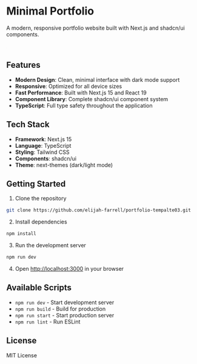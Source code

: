 # Minimal Portfolio

A modern, responsive portfolio website built with Next.js and shadcn/ui components.

![Site Preview](./public/placeholder.jpg)

## Features

- **Modern Design**: Clean, minimal interface with dark mode support
- **Responsive**: Optimized for all device sizes
- **Fast Performance**: Built with Next.js 15 and React 19
- **Component Library**: Complete shadcn/ui component system
- **TypeScript**: Full type safety throughout the application

## Tech Stack

- **Framework**: Next.js 15
- **Language**: TypeScript
- **Styling**: Tailwind CSS
- **Components**: shadcn/ui
- **Theme**: next-themes (dark/light mode)

## Getting Started

1. Clone the repository
```bash
git clone https://github.com/elijah-farrell/portfolio-tempalte03.git
```

2. Install dependencies
```bash
npm install
```

3. Run the development server
```bash
npm run dev
```

4. Open [http://localhost:3000](http://localhost:3000) in your browser

## Available Scripts

- `npm run dev` - Start development server
- `npm run build` - Build for production
- `npm run start` - Start production server
- `npm run lint` - Run ESLint

## License

MIT License
